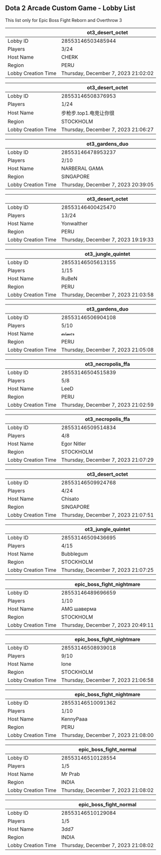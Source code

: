 ## Dota 2 Arcade Custom Game - Lobby List

This list only for Epic Boss Fight Reborn and Overthrow 3

|  | ot3_desert_octet |
| ------ | ------ |
| Lobby ID | 28553146503485944 |
| Players | 3/24 |
| Host Name | CHERK |
| Region | PERU |
| Lobby Creation Time | Thursday, December 7, 2023 21:02:02 |


|  | ot3_desert_octet |
| ------ | ------ |
| Lobby ID | 28553146508376953 |
| Players | 1/24 |
| Host Name | 步枪步.top1.电竞让你很 |
| Region | STOCKHOLM |
| Lobby Creation Time | Thursday, December 7, 2023 21:06:27 |


|  | ot3_gardens_duo |
| ------ | ------ |
| Lobby ID | 28553146478953237 |
| Players | 2/10 |
| Host Name | NARBERAL GAMA |
| Region | SINGAPORE |
| Lobby Creation Time | Thursday, December 7, 2023 20:39:05 |


|  | ot3_desert_octet |
| ------ | ------ |
| Lobby ID | 28553146400425470 |
| Players | 13/24 |
| Host Name | Yonwalther |
| Region | PERU |
| Lobby Creation Time | Thursday, December 7, 2023 19:19:33 |


|  | ot3_jungle_quintet |
| ------ | ------ |
| Lobby ID | 28553146505613155 |
| Players | 1/15 |
| Host Name | RuBeN |
| Region | PERU |
| Lobby Creation Time | Thursday, December 7, 2023 21:03:58 |


|  | ot3_gardens_duo |
| ------ | ------ |
| Lobby ID | 28553146506904108 |
| Players | 5/10 |
| Host Name | 𝓪𝓲𝓶𝒆𝓻 |
| Region | PERU |
| Lobby Creation Time | Thursday, December 7, 2023 21:05:08 |


|  | ot3_necropolis_ffa |
| ------ | ------ |
| Lobby ID | 28553146504515839 |
| Players | 5/8 |
| Host Name | LeeD |
| Region | PERU |
| Lobby Creation Time | Thursday, December 7, 2023 21:02:59 |


|  | ot3_necropolis_ffa |
| ------ | ------ |
| Lobby ID | 28553146509514834 |
| Players | 4/8 |
| Host Name | Egor Nitler |
| Region | STOCKHOLM |
| Lobby Creation Time | Thursday, December 7, 2023 21:07:29 |


|  | ot3_desert_octet |
| ------ | ------ |
| Lobby ID | 28553146509924768 |
| Players | 4/24 |
| Host Name | Chisato |
| Region | SINGAPORE |
| Lobby Creation Time | Thursday, December 7, 2023 21:07:51 |


|  | ot3_jungle_quintet |
| ------ | ------ |
| Lobby ID | 28553146509436695 |
| Players | 4/15 |
| Host Name | Bubblegum |
| Region | STOCKHOLM |
| Lobby Creation Time | Thursday, December 7, 2023 21:07:25 |


|  | epic_boss_fight_nightmare |
| ------ | ------ |
| Lobby ID | 28553146489696659 |
| Players | 1/10 |
| Host Name | AMG шаверма |
| Region | STOCKHOLM |
| Lobby Creation Time | Thursday, December 7, 2023 20:49:11 |


|  | epic_boss_fight_nightmare |
| ------ | ------ |
| Lobby ID | 28553146508939018 |
| Players | 9/10 |
| Host Name | lone |
| Region | STOCKHOLM |
| Lobby Creation Time | Thursday, December 7, 2023 21:06:58 |


|  | epic_boss_fight_nightmare |
| ------ | ------ |
| Lobby ID | 28553146510091362 |
| Players | 1/10 |
| Host Name | KennyPaaa |
| Region | PERU |
| Lobby Creation Time | Thursday, December 7, 2023 21:08:00 |


|  | epic_boss_fight_normal |
| ------ | ------ |
| Lobby ID | 28553146510128554 |
| Players | 1/5 |
| Host Name | Mr Prab |
| Region | INDIA |
| Lobby Creation Time | Thursday, December 7, 2023 21:08:02 |


|  | epic_boss_fight_normal |
| ------ | ------ |
| Lobby ID | 28553146510129084 |
| Players | 1/5 |
| Host Name | 3dd7 |
| Region | INDIA |
| Lobby Creation Time | Thursday, December 7, 2023 21:08:02 |


